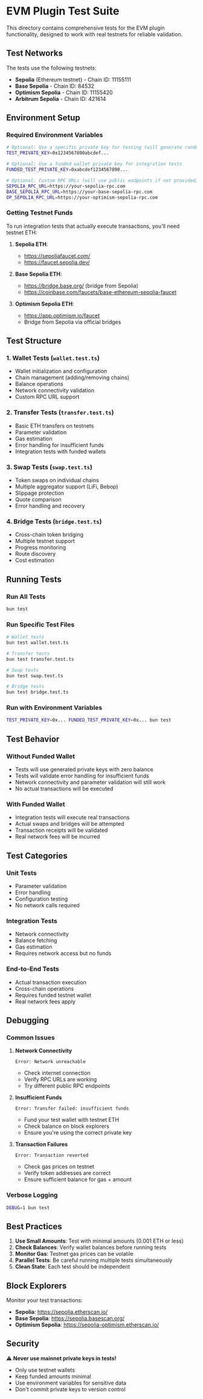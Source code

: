 # EVM Plugin Test Suite

This directory contains comprehensive tests for the EVM plugin functionality, designed to work with real testnets for reliable validation.

## Test Networks

The tests use the following testnets:

- **Sepolia** (Ethereum testnet) - Chain ID: 11155111
- **Base Sepolia** - Chain ID: 84532
- **Optimism Sepolia** - Chain ID: 11155420
- **Arbitrum Sepolia** - Chain ID: 421614

## Environment Setup

### Required Environment Variables

```bash
# Optional: Use a specific private key for testing (will generate random if not provided)
TEST_PRIVATE_KEY=0x1234567890abcdef...

# Optional: Use a funded wallet private key for integration tests
FUNDED_TEST_PRIVATE_KEY=0xabcdef1234567890...

# Optional: Custom RPC URLs (will use public endpoints if not provided)
SEPOLIA_RPC_URL=https://your-sepolia-rpc.com
BASE_SEPOLIA_RPC_URL=https://your-base-sepolia-rpc.com
OP_SEPOLIA_RPC_URL=https://your-optimism-sepolia-rpc.com
```

### Getting Testnet Funds

To run integration tests that actually execute transactions, you'll need testnet ETH:

1. **Sepolia ETH**:

   - https://sepoliafaucet.com/
   - https://faucet.sepolia.dev/

2. **Base Sepolia ETH**:

   - https://bridge.base.org/ (bridge from Sepolia)
   - https://coinbase.com/faucets/base-ethereum-sepolia-faucet

3. **Optimism Sepolia ETH**:
   - https://app.optimism.io/faucet
   - Bridge from Sepolia via official bridges

## Test Structure

### 1. Wallet Tests (`wallet.test.ts`)

- Wallet initialization and configuration
- Chain management (adding/removing chains)
- Balance operations
- Network connectivity validation
- Custom RPC URL support

### 2. Transfer Tests (`transfer.test.ts`)

- Basic ETH transfers on testnets
- Parameter validation
- Gas estimation
- Error handling for insufficient funds
- Integration tests with funded wallets

### 3. Swap Tests (`swap.test.ts`)

- Token swaps on individual chains
- Multiple aggregator support (LiFi, Bebop)
- Slippage protection
- Quote comparison
- Error handling and recovery

### 4. Bridge Tests (`bridge.test.ts`)

- Cross-chain token bridging
- Multiple testnet support
- Progress monitoring
- Route discovery
- Cost estimation

## Running Tests

### Run All Tests

```bash
bun test
```

### Run Specific Test Files

```bash
# Wallet tests
bun test wallet.test.ts

# Transfer tests
bun test transfer.test.ts

# Swap tests
bun test swap.test.ts

# Bridge tests
bun test bridge.test.ts
```

### Run with Environment Variables

```bash
TEST_PRIVATE_KEY=0x... FUNDED_TEST_PRIVATE_KEY=0x... bun test
```

## Test Behavior

### Without Funded Wallet

- Tests will use generated private keys with zero balance
- Tests will validate error handling for insufficient funds
- Network connectivity and parameter validation will still work
- No actual transactions will be executed

### With Funded Wallet

- Integration tests will execute real transactions
- Actual swaps and bridges will be attempted
- Transaction receipts will be validated
- Real network fees will be incurred

## Test Categories

### Unit Tests

- Parameter validation
- Error handling
- Configuration testing
- No network calls required

### Integration Tests

- Network connectivity
- Balance fetching
- Gas estimation
- Requires network access but no funds

### End-to-End Tests

- Actual transaction execution
- Cross-chain operations
- Requires funded testnet wallet
- Real network fees apply

## Debugging

### Common Issues

1. **Network Connectivity**

   ```
   Error: Network unreachable
   ```

   - Check internet connection
   - Verify RPC URLs are working
   - Try different public RPC endpoints

2. **Insufficient Funds**

   ```
   Error: Transfer failed: insufficient funds
   ```

   - Fund your test wallet with testnet ETH
   - Check balance on block explorers
   - Ensure you're using the correct private key

3. **Transaction Failures**
   ```
   Error: Transaction reverted
   ```
   - Check gas prices on testnet
   - Verify token addresses are correct
   - Ensure sufficient balance for gas + amount

### Verbose Logging

```bash
DEBUG=1 bun test
```

## Best Practices

1. **Use Small Amounts**: Test with minimal amounts (0.001 ETH or less)
2. **Check Balances**: Verify wallet balances before running tests
3. **Monitor Gas**: Testnet gas prices can be volatile
4. **Parallel Tests**: Be careful running multiple tests simultaneously
5. **Clean State**: Each test should be independent

## Block Explorers

Monitor your test transactions:

- **Sepolia**: https://sepolia.etherscan.io/
- **Base Sepolia**: https://sepolia.basescan.org/
- **Optimism Sepolia**: https://sepolia-optimism.etherscan.io/

## Security

⚠️ **Never use mainnet private keys in tests!**

- Only use testnet wallets
- Keep funded amounts minimal
- Use environment variables for sensitive data
- Don't commit private keys to version control
